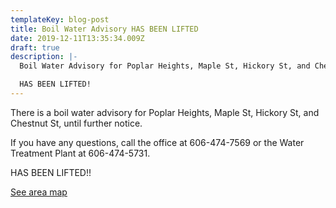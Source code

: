 ```yaml
---
templateKey: blog-post
title: Boil Water Advisory HAS BEEN LIFTED
date: 2019-12-11T13:35:34.009Z
draft: true
description: |-
  Boil Water Advisory for Poplar Heights, Maple St, Hickory St, and Chesnut St 

  HAS BEEN LIFTED!
---
```

There is a boil water advisory for Poplar Heights, Maple St, Hickory St, and Chestnut St, until further notice.

If you have any questions, call the office at 606-474-7569 or the Water Treatment Plant at 606-474-5731.

HAS BEEN LIFTED!!

[See area map](https://graysonutilities.geosync.cloud/map)

